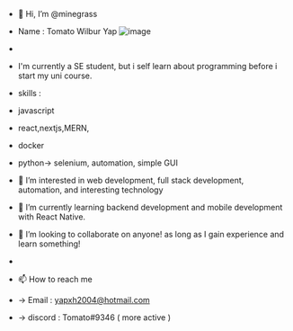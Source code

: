 - 👋 Hi, I’m @minegrass 
- Name : Tomato Wilbur Yap ![image](https://user-images.githubusercontent.com/25462796/207260203-d5958d8d-51a4-4e5c-b0b2-4a9d586c019f.png)

-
- I'm currently a SE student, but i self learn about programming before i start my uni course.
- skills : 
- javascript
- react,nextjs,MERN,
- docker
- python-> selenium, automation, simple GUI
- 👀 I’m interested in web development, full stack development, automation, and interesting technology
- 🌱 I’m currently learning backend development and mobile development with React Native.
- 💞️ I’m looking to collaborate on anyone! as long as I gain experience and learn something!
- 
- 📫 How to reach me 
- -> Email : yapxh2004@hotmail.com
- -> discord : Tomato#9346 ( more active )

<!---
minegrass/minegrass is a ✨ special ✨ repository because its `README.md` (this file) appears on your GitHub profile.
You can click the Preview link to take a look at your changes.
--->
